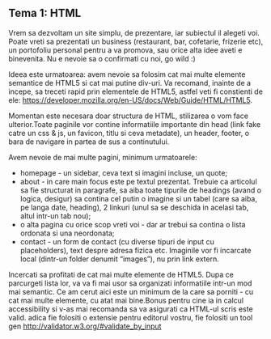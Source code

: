 ## Tema 1: HTML

Vrem sa dezvoltam un site simplu, de prezentare, iar subiectul il alegeti voi. 
Poate vreti sa prezentati un business (restaurant, bar, cofetarie, frizerie etc), un portofoliu personal pentru a va 
promova, sau orice alta idee aveti e binevenita. 
Nu e nevoie sa o confirmati cu noi, go wild :) 

Ideea este urmatoarea: avem nevoie sa folosim cat mai multe elemente semantice de HTML5 si cat mai putine div-uri. 
Va recomand, inainte de a incepe, sa treceti rapid prin elementele de HTML5, astfel veti fi constienti de ele: 
https://developer.mozilla.org/en-US/docs/Web/Guide/HTML/HTML5. 

Momentan este necesara doar structura de HTML, stilizarea o vom face ulterior.Toate paginile vor contine informatiile 
importante din head (link fake catre un css & js, un favicon, titlu si ceva metadate), un header, footer, 
o bara de navigare in partea de sus a continutului.

Avem nevoie de mai multe pagini, minimum urmatoarele:
- homepage - un sidebar, ceva text si imagini incluse, un quote;
- about - in care main focus este pe textul prezentat. Trebuie ca articolul sa fie structurat in paragrafe, sa aiba 
toate tipurile de headings (avand o logica, desigur) sa contina cel putin o imagine si un tabel
 (care sa aiba, pe langa date, heading), 2 linkuri (unul sa se deschida in acelasi tab, altul intr-un tab nou);
- o alta pagina cu orice scop vreti voi - dar ar trebui sa contina o lista ordonata si una neordonata;
- contact - un form de contact (cu diverse tipuri de input cu placeholders), text despre adresa fizica etc.
Imaginile vor fi incarcate local (dintr-un folder denumit “images”), nu prin link extern.

Incercati sa profitati de cat mai multe elemente de HTML5. Dupa ce parcurgeti lista lor, va va fi mai usor sa 
organizati informatiile intr-un mod mai semantic. Ce am cerut aici este un minimum de la care sa porniti - 
cu cat mai multe elemente, cu atat mai bine.Bonus pentru cine ia in calcul accessibility
si v-as mai recomanda sa va asigurati ca HTML-ul scris este valid. adica fie folositi o extensie pentru 
editorul vostru, fie folositi un tool gen http://validator.w3.org/#validate_by_input
